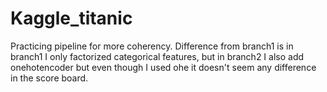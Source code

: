 # Kaggle_titanic

Practicing pipeline for more coherency.
Difference from branch1 is in branch1 I only factorized categorical features, but in branch2 I also add onehotencoder
but even though I used ohe it doesn't seem any difference in the score board.
